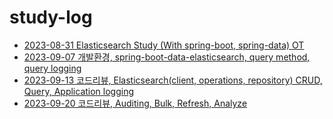 # study-log

- [2023-08-31 Elasticsearch Study (With spring-boot, spring-data) OT](./date-log/2023-08-31-Elasticsearch-OT.md)
- [2023-09-07 개발환경, spring-boot-data-elasticsearch, query method, query logging](./date-log/2023-09-07-1th.md)
- [2023-09-13 코드리뷰, Elasticsearch(client, operations, repository) CRUD, Query, Application logging](./date-log/2023-09-13-2th.md)
- [2023-09-20 코드리뷰, Auditing, Bulk, Refresh, Analyze](./date-log/2023-09-20-3th.md)
